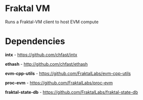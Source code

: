 # Fraktal VM

Runs a Fraktal-VM client to host EVM compute

# Dependencies

**intx** - https://github.com/chfast/intx

**ethash** - http://github.com/chfast/ethash

**evm-cpp-utils** - https://github.com/FraktalLabs/evm-cpp-utils

**proc-evm** - https://github.com/FraktalLabs/proc-evm

**fraktal-state-db** - https://github.com/FraktalLabs/fraktal-state-db
